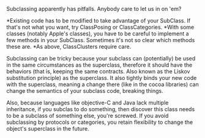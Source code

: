 Subclassing apparently has pitfalls. Anybody care to let us in on 'em?


*Existing code has to be modified to take advantage of your SubClass. If that's not what you want, try ClassPosing or ClassCategories.
*With some classes (notably Apple's classes), you have to be careful to implement a few methods in your SubClass. Sometimes it's not so clear which methods these are.
*As above, ClassClusters require care.


Subclassing can be tricky because your subclass can (potentially) be used in the same circumstances as the superclass, therefore it should have the behaviors (that is, keeping the same contracts.  Also known as the Liskov substitution principle) as the superclass.  It also tightly binds your new code with the superclass, meaning a change there (like in the cocoa libraries) can change the semantics of your subclass code, breaking things.

Also, because languages like objective-C and Java lack multiple inheritance, if you subclas to do something, then discover this class needs to be a subclass of something else, you're screwed.  If you avoid subclassing by protocols or categories, you retain flexibility to change the object's superclass in the future.
